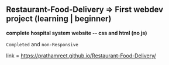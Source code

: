 ## Restaurant-Food-Delivery => First webdev project (learning | beginner)

**complete hospital system website -- css and html (no js)**

`Completed` and `non-Responsive`

link = https://prathamreet.github.io/Restaurant-Food-Delivery/
